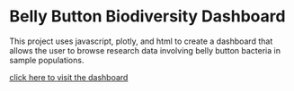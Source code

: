 # Belly Button Biodiversity Dashboard
This project uses javascript, plotly, and html to create a dashboard that allows the user to browse research data involving belly button bacteria in sample populations.

[click here to visit the dashboard](https://macdkw89.github.io/belly_button_biodiversity/)
